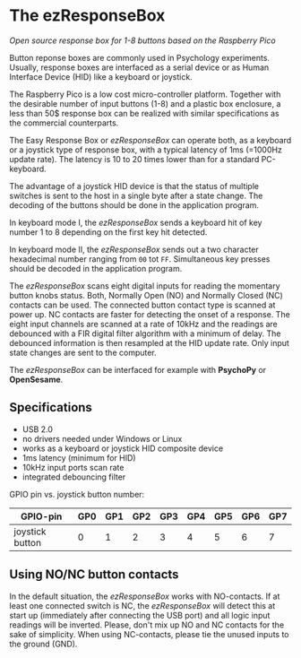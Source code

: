 # The ezResponseBox

*Open source response box for 1-8 buttons based on the Raspberry Pico*

Button reponse boxes are commonly used in Psychology experiments. Usually, response boxes are interfaced as a serial device or as Human Interface Device (HID) like a keyboard or joystick.

The Raspberry Pico is a low cost micro-controller platform. Together with the desirable number of input buttons (1-8) and a plastic box enclosure, a less than 50$ response box can be realized with similar specifications as the commercial counterparts.

The Easy Response Box or *ezResponseBox* can operate both, as a keyboard or a joystick type of response box, with a typical latency of 1ms (=1000Hz update rate). The latency is 10 to 20 times lower than for a standard PC-keyboard.

The advantage of a joystick HID device is that the status of multiple switches is sent to the host in a single byte after a state change. The decoding of the buttons should be done in the application program.

In keyboard mode I, the *ezResponseBox* sends a keyboard hit of key number 1 to 8 depending on the first key hit detected.

In keyboard mode II, the *ezResponseBox* sends out a two character hexadecimal number ranging from `00` tot `FF`. Simultaneous key presses should be decoded in the application program.

The *ezResponseBox* scans eight digital inputs for reading the momentary button knobs status. Both, Normally Open (NO) and Normally Closed (NC) contacts can be used. The connected button contact type is scanned at power up. NC contacts are faster for detecting the onset of a response. The eight input channels are scanned at a rate of 10kHz and the readings are debounced with a FIR digital filter algorithm with a minimum of delay. The debounced information is then resampled at the HID update rate. Only input state changes are sent to the computer.

The *ezResponseBox* can be interfaced for example with **PsychoPy** or **OpenSesame**.


## Specifications
- USB 2.0
- no drivers needed under Windows or Linux
- works as a keyboard or joystick HID composite device
- 1ms latency (minimum for HID)
- 10kHz input ports scan rate
- integrated debouncing filter

GPIO pin vs. joystick button number:

GPIO-pin | GP0 | GP1 | GP2 | GP3 | GP4 | GP5 | GP6 | GP7
-------- | --- | --- | --- | --- | --- | --- | --- | ---
joystick button | 0 | 1 | 2 | 3 | 4 | 5 | 6 | 7 

## Using NO/NC button contacts
In the default situation, the *ezResponseBox* works with NO-contacts. If at least one connected switch is NC, the *ezResponseBox* will detect this at start up (immediately after connecting the USB port) and all logic input readings will be inverted. Please, don't mix up NO and NC contacts for the sake of simplicity. When using NC-contacts, please tie the unused inputs to the ground (GND).


